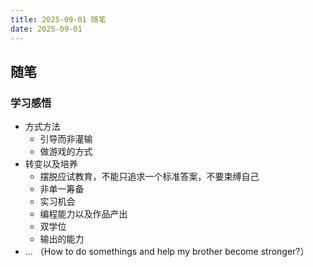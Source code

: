 ```yaml
---
title: 2025-09-01 随笔
date: 2025-09-01
---
```

## 随笔
### 学习感悟
- 方式方法
  - 引导而非灌输
  - 做游戏的方式
- 转变以及培养
  - 摆脱应试教育，不能只追求一个标准答案，不要束缚自己
  - 非单一筹备
  - 实习机会
  - 编程能力以及作品产出
  - 双学位
  - 输出的能力
- ...
（How to do somethings and help my brother become stronger?）
